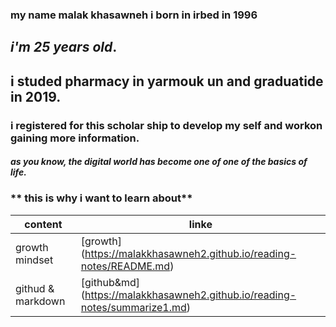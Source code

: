 ### my name malak khasawneh i born in irbed in 1996
## **_i'm 25 years old_**.
## **i studed pharmacy in yarmouk un and graduatide in 2019.**
### i registered for this scholar ship to develop my self and workon gaining more information.
#### *as you know, the digital world has become one of one of the basics of life.* 
### ** this is why i want to learn about**

content |  linke
------------ | -------------
growth mindset |[growth] (https://malakkhasawneh2.github.io/reading-notes/README.md)
githud & markdown |[github&md] (https://malakkhasawneh2.github.io/reading-notes/summarize1.md)
